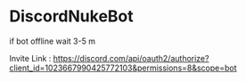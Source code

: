 # DiscordNukeBot

if bot offline wait 3-5 m

Invite Link : https://discord.com/api/oauth2/authorize?client_id=1023667990425772103&permissions=8&scope=bot
